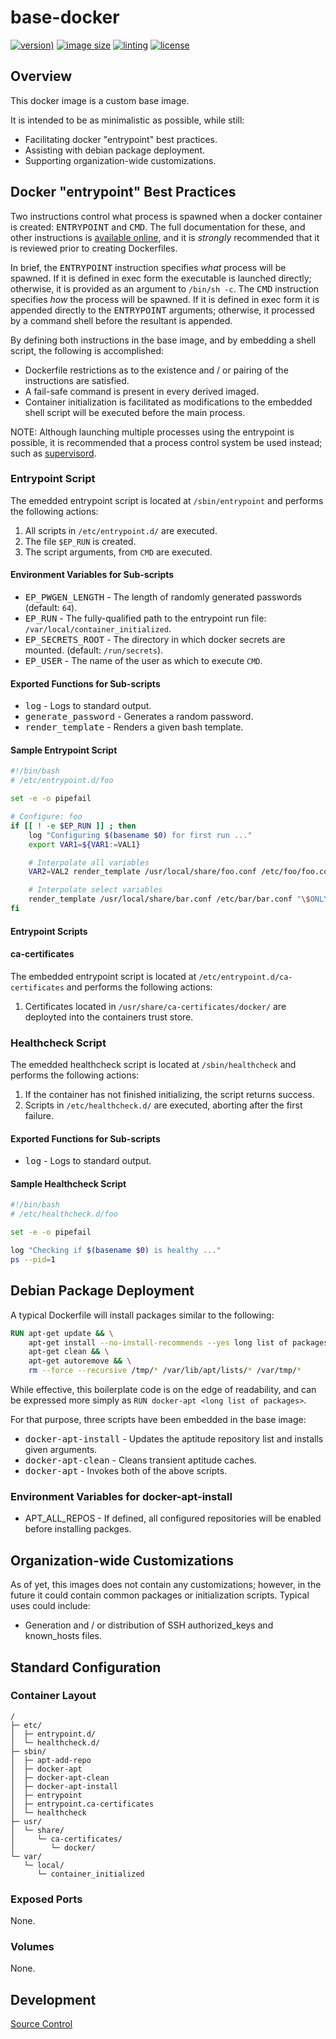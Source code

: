 # base-docker

[![version)](https://img.shields.io/docker/v/crashvb/base/22.04)](https://hub.docker.com/repository/docker/crashvb/base)
[![image size](https://img.shields.io/docker/image-size/crashvb/base/22.04)](https://hub.docker.com/repository/docker/crashvb/base)
[![linting](https://img.shields.io/badge/linting-hadolint-yellow)](https://github.com/hadolint/hadolint)
[![license](https://img.shields.io/github/license/crashvb/base-docker.svg)](https://github.com/crashvb/base-docker/blob/master/LICENSE.md)

## Overview

This docker image is a custom base image.

It is intended to be as minimalistic as possible, while still:

* Facilitating docker "entrypoint" best practices.
* Assisting with debian package deployment.
* Supporting organization-wide customizations.

## Docker "entrypoint" Best Practices

Two instructions control what process is spawned when a docker container is created: <tt>ENTRYPOINT</tt> and <tt>CMD</tt>. The full documentation for these, and other instructions is [available online](https://docs.docker.com/reference/builder/), and it is *strongly* recommended that it is reviewed prior to creating Dockerfiles.

In brief, the <tt>ENTRYPOINT</tt> instruction specifies _what_ process will be spawned. If it is defined in exec form the executable is launched directly; otherwise, it is provided as an argument to `/bin/sh -c`. The <tt>CMD</tt> instruction specifies _how_ the process will be spawned. If it is defined in exec form it is appended directly to the <tt>ENTRYPOINT</tt> arguments; otherwise, it processed by a command shell before the resultant is appended.

By defining both instructions in the base image, and by embedding a shell script, the following is accomplished:

* Dockerfile restrictions as to the existence and / or pairing of the instructions are satisfied.
* A fail-safe command is present in every derived imaged.
* Container initialization is facilitated as modifications to the embedded shell script will be executed before the main process.

NOTE: Although launching multiple processes using the entrypoint is possible, it is recommended that a process control system be used instead; such as [supervisord](https://supervisord.org/).

### Entrypoint Script

The emedded entrypoint script is located at `/sbin/entrypoint` and performs the following actions:

1. All scripts in `/etc/entrypoint.d/` are executed.
2. The file `$EP_RUN` is created.
3. The script arguments, from `CMD` are executed.

#### Environment Variables for Sub-scripts

* <tt>EP\_PWGEN\_LENGTH</tt> - The length of randomly generated passwords (default: `64`).
* <tt>EP\_RUN</tt> - The fully-qualified path to the entrypoint run file: `/var/local/container_initialized`.
* <tt>EP\_SECRETS\_ROOT</tt> - The directory in which docker secrets are mounted. (default: `/run/secrets`).
* <tt>EP\_USER</tt> - The name of the user as which to execute `CMD`.

#### Exported Functions for Sub-scripts

* <tt>log</tt> - Logs to standard output.
* <tt>generate\_password</tt> - Generates a random password.
* <tt>render\_template</tt> - Renders a given bash template.

#### Sample Entrypoint Script

```bash
#!/bin/bash
# /etc/entrypoint.d/foo

set -e -o pipefail

# Configure: foo
if [[ ! -e $EP_RUN ]] ; then
	log "Configuring $(basename $0) for first run ..."
	export VAR1=${VAR1:=VAL1}

	# Interpolate all variables
	VAR2=VAL2 render_template /usr/local/share/foo.conf /etc/foo/foo.conf

	# Interpolate select variables
	render_template /usr/local/share/bar.conf /etc/bar/bar.conf "\$ONLY \$THESE \$VARS"
fi
```

#### Entrypoint Scripts

#### ca-certificates

The embedded entrypoint script is located at `/etc/entrypoint.d/ca-certificates` and performs the following actions:

1. Certificates located in `/usr/share/ca-certificates/docker/` are deployted into the containers trust store.

### Healthcheck Script

The emedded healthcheck script is located at `/sbin/healthcheck` and performs the following actions:

1. If the container has not finished initializing, the script returns success.
2. Scripts in `/etc/healthcheck.d/` are executed, aborting after the first failure.

#### Exported Functions for Sub-scripts

* <tt>log</tt> - Logs to standard output.

#### Sample Healthcheck Script

```bash
#!/bin/bash
# /etc/healthcheck.d/foo

set -e -o pipefail

log "Checking if $(basename $0) is healthy ..."
ps --pid=1
```

## Debian Package Deployment

A typical Dockerfile will install packages similar to the following:

```dockerfile
RUN apt-get update && \
	apt-get install --no-install-recommends --yes long list of packages && \
	apt-get clean && \
	apt-get autoremove && \
	rm --force --recursive /tmp/* /var/lib/apt/lists/* /var/tmp/*
```

While effective, this boilerplate code is on the edge of readability, and can be expressed more simply as `RUN docker-apt <long list of packages>`.

For that purpose, three scripts have been embedded in the base image:

* <tt>docker-apt-install</tt> - Updates the aptitude repository list and installs given arguments.
* <tt>docker-apt-clean</tt> - Cleans transient aptitude caches.
* <tt>docker-apt</tt> - Invokes both of the above scripts.

### Environment Variables for docker-apt-install

* APT\_ALL\_REPOS - If defined, all configured repositories will be enabled before installing packges.

## Organization-wide Customizations

As of yet, this images does not contain any customizations; however, in the future it could contain common packages or initialization scripts. Typical uses could include:

* Generation and / or distribution of SSH authorized\_keys and known\_hosts files.

## Standard Configuration

### Container Layout

```
/
├─ etc/
│  ├─ entrypoint.d/
│  └─ healthcheck.d/
├─ sbin/
│  ├─ apt-add-repo
│  ├─ docker-apt
│  ├─ docker-apt-clean
│  ├─ docker-apt-install
│  ├─ entrypoint
│  ├─ entrypoint.ca-certificates
│  └─ healthcheck
├─ usr/
│  └─ share/
│     └─ ca-certificates/
│        └─ docker/
└─ var/
   └─ local/
      └─ container_initialized
```

### Exposed Ports

None.

### Volumes

None.

## Development

[Source Control](https://github.com/crashvb/base-docker)


